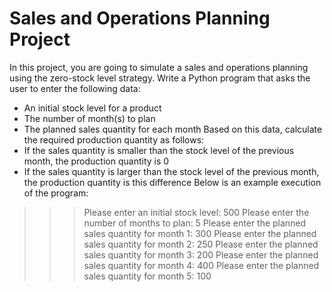 # Sales and Operations Planning Project

In this project, you are going to simulate a sales and operations planning using the zero-stock level strategy. Write a Python program that asks the user to enter the following data:
- An initial stock level for a product
- The number of month(s) to plan
- The planned sales quantity for each month
Based on this data, calculate the required production quantity as follows:
- If the sales quantity is smaller than the stock level of the previous month, the production quantity is 0
- If the sales quantity is larger than the stock level of the previous month, the production quantity is this difference
Below is an example execution of the program:
>>> Please enter an initial stock level: 500
>>> Please enter the number of months to plan: 5
>>> Please enter the planned sales quantity for month 1: 300
>>> Please enter the planned sales quantity  for month 2: 250
>>> Please enter the planned sales quantity  for month 3: 200
>>> Please enter the planned sales quantity  for month 4: 400
>>> Please enter the planned sales quantity  for month 5: 100
